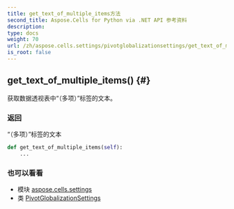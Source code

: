 ```yaml
---
title: get_text_of_multiple_items方法
second_title: Aspose.Cells for Python via .NET API 参考资料
description:
type: docs
weight: 70
url: /zh/aspose.cells.settings/pivotglobalizationsettings/get_text_of_multiple_items/
is_root: false
---
```

##  get_text_of_multiple_items() {#}
获取数据透视表中“（多项）”标签的文本。


### 返回

“（多项）”标签的文本


```python
def get_text_of_multiple_items(self):
    ...
```





### 也可以看看
* 模块 [aspose.cells.settings](../../)
* 类 [PivotGlobalizationSettings](/cells/python-net/zh/aspose.cells.settings/pivotglobalizationsettings)
